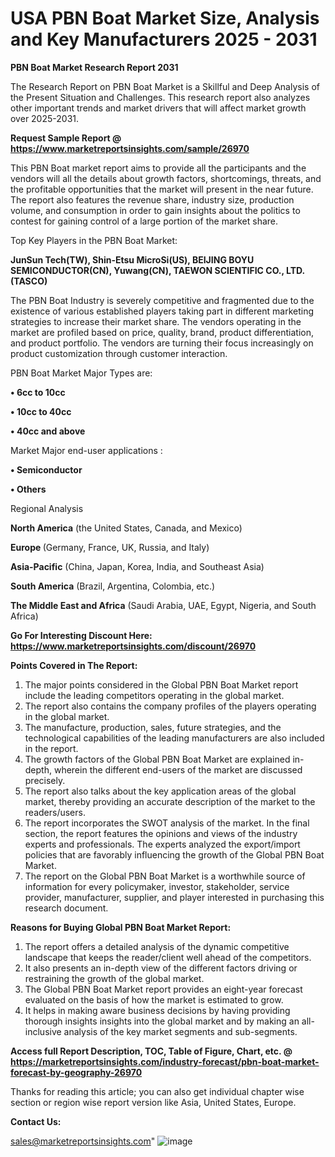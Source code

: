  # USA PBN Boat Market Size, Analysis and Key Manufacturers 2025 - 2031

<strong>PBN Boat Market Research Report 2031</strong>

The Research Report on PBN Boat Market is a Skillful and Deep Analysis of the Present Situation and Challenges. This research report also analyzes other important trends and market drivers that will affect market growth over 2025-2031.

<strong>Request Sample Report @ <a href=https://www.marketreportsinsights.com/sample/26970>https://www.marketreportsinsights.com/sample/26970</a></strong>

This PBN Boat market report aims to provide all the participants and the vendors will all the details about growth factors, shortcomings, threats, and the profitable opportunities that the market will present in the near future. The report also features the revenue share, industry size, production volume, and consumption in order to gain insights about the politics to contest for gaining control of a large portion of the market share.

Top Key Players in the PBN Boat Market:

<strong>JunSun Tech(TW), Shin-Etsu MicroSi(US), BEIJING BOYU SEMICONDUCTOR(CN), Yuwang(CN), TAEWON SCIENTIFIC CO., LTD. (TASCO)</strong>

The PBN Boat Industry is severely competitive and fragmented due to the existence of various established players taking part in different marketing strategies to increase their market share. The vendors operating in the market are profiled based on price, quality, brand, product differentiation, and product portfolio. The vendors are turning their focus increasingly on product customization through customer interaction.

PBN Boat Market Major Types are:

<strong>• 6cc to 10cc

• 10cc to 40cc

• 40cc and above</strong>

Market Major end-user applications :

<strong>• Semiconductor

• Others</strong>

Regional Analysis

</u><strong><b>North America</b></strong> (the United States, Canada, and Mexico)

<strong><b>Europe </b></strong>(Germany, France, UK, Russia, and Italy)

<strong><b>Asia-Pacific</b></strong> (China, Japan, Korea, India, and Southeast Asia)

<strong><b>South America</b></strong> (Brazil, Argentina, Colombia, etc.)

<strong><b>The Middle East and Africa</b></strong> (Saudi Arabia, UAE, Egypt, Nigeria, and South Africa)

<strong>Go For Interesting Discount Here: <a href=https://www.marketreportsinsights.com/discount/26970>https://www.marketreportsinsights.com/discount/26970</a></strong>

<strong>Points Covered in The Report:</strong>
<ol>
  <li>The major points considered in the Global PBN Boat Market report include the leading competitors operating in the global market.</li>
  <li>The report also contains the company profiles of the players operating in the global market.</li>
  <li>The manufacture, production, sales, future strategies, and the technological capabilities of the leading manufacturers are also included in the report.</li>
  <li>The growth factors of the Global PBN Boat Market are explained in-depth, wherein the different end-users of the market are discussed precisely.</li>
  <li>The report also talks about the key application areas of the global market, thereby providing an accurate description of the market to the readers/users.</li>
  <li>The report incorporates the SWOT analysis of the market. In the final section, the report features the opinions and views of the industry experts and professionals. The experts analyzed the export/import policies that are favorably influencing the growth of the Global PBN Boat Market.</li>
  <li>The report on the Global PBN Boat Market is a worthwhile source of information for every policymaker, investor, stakeholder, service provider, manufacturer, supplier, and player interested in purchasing this research document.</li>
</ol>
<strong>Reasons for Buying Global PBN Boat Market Report:</strong>

<ol>
  <li>The report offers a detailed analysis of the dynamic competitive landscape that keeps the reader/client well ahead of the competitors.</li>
  <li>It also presents an in-depth view of the different factors driving or restraining the growth of the global market.</li>
  <li>The Global PBN Boat Market report provides an eight-year forecast evaluated on the basis of how the market is estimated to grow.</li>
  <li>It helps in making aware business decisions by having providing thorough insights insights into the global market and by making an all-inclusive analysis of the key market segments and sub-segments.</li>
</ol>
<strong>Access full Report Description, TOC, Table of Figure, Chart, etc. @ <a href=https://marketreportsinsights.com/industry-forecast/pbn-boat-market-forecast-by-geography-26970>https://marketreportsinsights.com/industry-forecast/pbn-boat-market-forecast-by-geography-26970</a></strong>


Thanks for reading this article; you can also get individual chapter wise section or region wise report version like Asia, United States, Europe.

<strong>Contact Us:</strong>

sales@marketreportsinsights.com"
![image](https://github.com/user-attachments/assets/2f8522a3-3660-4e04-bde2-9ce2aca20a81)
